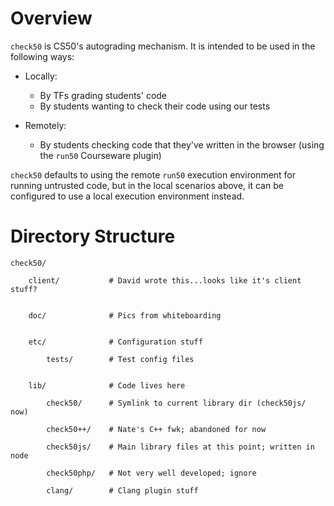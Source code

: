 Overview
========
`check50` is CS50's autograding mechanism. It is intended to be used in the
following ways:

* Locally:
	* By TFs grading students' code
	* By students wanting to check their code using our tests

* Remotely:
	* By students checking code that they've written in the browser (using the
	  `run50` Courseware plugin)

`check50` defaults to using the remote `run50` execution environment for running
untrusted code, but in the local scenarios above, it can be configured to
use a local execution environment instead.

Directory Structure
===================
	check50/

		client/           # David wrote this...looks like it's client stuff?


		doc/              # Pics from whiteboarding


		etc/              # Configuration stuff

			tests/        # Test config files


		lib/              # Code lives here

			check50/      # Symlink to current library dir (check50js/ now)

			check50++/    # Nate's C++ fwk; abandoned for now

			check50js/    # Main library files at this point; written in node

			check50php/   # Not very well developed; ignore

			clang/        # Clang plugin stuff